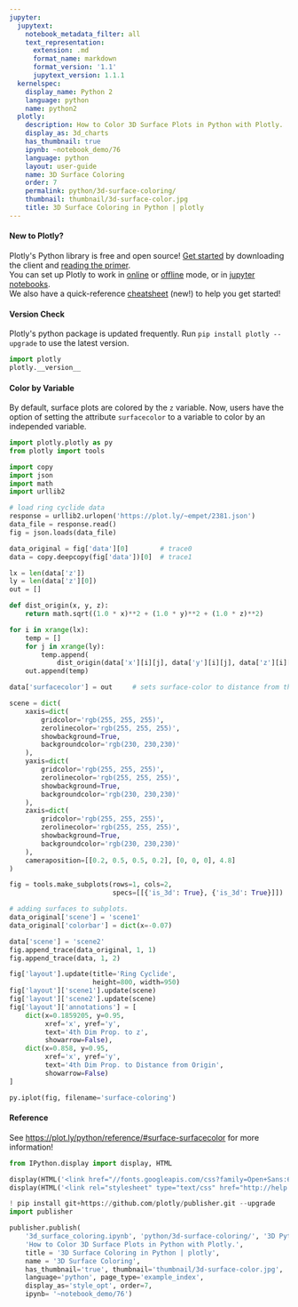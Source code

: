 ```yaml
---
jupyter:
  jupytext:
    notebook_metadata_filter: all
    text_representation:
      extension: .md
      format_name: markdown
      format_version: '1.1'
      jupytext_version: 1.1.1
  kernelspec:
    display_name: Python 2
    language: python
    name: python2
  plotly:
    description: How to Color 3D Surface Plots in Python with Plotly.
    display_as: 3d_charts
    has_thumbnail: true
    ipynb: ~notebook_demo/76
    language: python
    layout: user-guide
    name: 3D Surface Coloring
    order: 7
    permalink: python/3d-surface-coloring/
    thumbnail: thumbnail/3d-surface-color.jpg
    title: 3D Surface Coloring in Python | plotly
---
```


#### New to Plotly?
Plotly's Python library is free and open source! [Get started](https://plot.ly/python/getting-started/) by downloading the client and [reading the primer](https://plot.ly/python/getting-started/).
<br>You can set up Plotly to work in [online](https://plot.ly/python/getting-started/#initialization-for-online-plotting) or [offline](https://plot.ly/python/getting-started/#initialization-for-offline-plotting) mode, or in [jupyter notebooks](https://plot.ly/python/getting-started/#start-plotting-online).
<br>We also have a quick-reference [cheatsheet](https://images.plot.ly/plotly-documentation/images/python_cheat_sheet.pdf) (new!) to help you get started!
#### Version Check
Plotly's python package is updated frequently. Run `pip install plotly --upgrade` to use the latest version.

```python
import plotly
plotly.__version__
```

#### Color by Variable
By default, surface plots are colored by the `z` variable. Now, users have the option of setting the attribute `surfacecolor` to a variable to color by an independed variable.

```python
import plotly.plotly as py
from plotly import tools

import copy
import json
import math
import urllib2

# load ring cyclide data
response = urllib2.urlopen('https://plot.ly/~empet/2381.json')
data_file = response.read()
fig = json.loads(data_file)

data_original = fig['data'][0]        # trace0
data = copy.deepcopy(fig['data'])[0]  # trace1

lx = len(data['z'])
ly = len(data['z'][0])
out = []

def dist_origin(x, y, z):
    return math.sqrt((1.0 * x)**2 + (1.0 * y)**2 + (1.0 * z)**2)

for i in xrange(lx):
    temp = []
    for j in xrange(ly):
        temp.append(
            dist_origin(data['x'][i][j], data['y'][i][j], data['z'][i][j]))
    out.append(temp)

data['surfacecolor'] = out     # sets surface-color to distance from the origin

scene = dict(
    xaxis=dict(
        gridcolor='rgb(255, 255, 255)',
        zerolinecolor='rgb(255, 255, 255)',
        showbackground=True,
        backgroundcolor='rgb(230, 230,230)'
    ),
    yaxis=dict(
        gridcolor='rgb(255, 255, 255)',
        zerolinecolor='rgb(255, 255, 255)',
        showbackground=True,
        backgroundcolor='rgb(230, 230,230)'
    ),
    zaxis=dict(
        gridcolor='rgb(255, 255, 255)',
        zerolinecolor='rgb(255, 255, 255)',
        showbackground=True,
        backgroundcolor='rgb(230, 230,230)'
    ),
    cameraposition=[[0.2, 0.5, 0.5, 0.2], [0, 0, 0], 4.8]
)

fig = tools.make_subplots(rows=1, cols=2,
                          specs=[[{'is_3d': True}, {'is_3d': True}]])

# adding surfaces to subplots.
data_original['scene'] = 'scene1'
data_original['colorbar'] = dict(x=-0.07)

data['scene'] = 'scene2'
fig.append_trace(data_original, 1, 1)
fig.append_trace(data, 1, 2)

fig['layout'].update(title='Ring Cyclide',
                     height=800, width=950)
fig['layout']['scene1'].update(scene)
fig['layout']['scene2'].update(scene)
fig['layout']['annotations'] = [
    dict(x=0.1859205, y=0.95,
         xref='x', yref='y',
         text='4th Dim Prop. to z',
         showarrow=False),
    dict(x=0.858, y=0.95,
         xref='x', yref='y',
         text='4th Dim Prop. to Distance from Origin',
         showarrow=False)
]

py.iplot(fig, filename='surface-coloring')
```

#### Reference


See https://plot.ly/python/reference/#surface-surfacecolor for more information!

```python
from IPython.display import display, HTML

display(HTML('<link href="//fonts.googleapis.com/css?family=Open+Sans:600,400,300,200|Inconsolata|Ubuntu+Mono:400,700" rel="stylesheet" type="text/css" />'))
display(HTML('<link rel="stylesheet" type="text/css" href="http://help.plot.ly/documentation/all_static/css/ipython-notebook-custom.css">'))

! pip install git+https://github.com/plotly/publisher.git --upgrade
import publisher

publisher.publish(
    '3d_surface_coloring.ipynb', 'python/3d-surface-coloring/', '3D Python Surface Coloring | plotly',
    'How to Color 3D Surface Plots in Python with Plotly.',
    title = '3D Surface Coloring in Python | plotly',
    name = '3D Surface Coloring',
    has_thumbnail='true', thumbnail='thumbnail/3d-surface-color.jpg',
    language='python', page_type='example_index',
    display_as='style_opt', order=7,
    ipynb= '~notebook_demo/76')
```

```python

```

